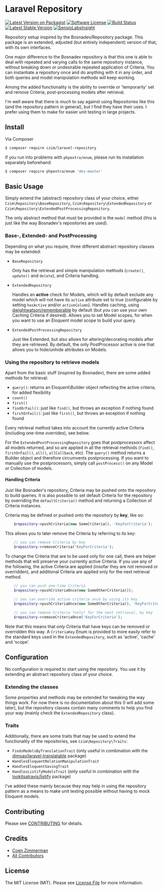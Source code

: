 # Laravel Repository

[![Latest Version on Packagist][ico-version]][link-packagist]
[![Software License][ico-license]](LICENSE.md)
[![Build Status](https://travis-ci.org/czim/laravel-repository.svg?branch=master)](https://travis-ci.org/czim/laravel-repository)
[![Latest Stable Version](http://img.shields.io/packagist/v/czim/laravel-repository.svg)](https://packagist.org/packages/czim/laravel-repository)
[![SensioLabsInsight](https://insight.sensiolabs.com/projects/029ab930-9064-4acf-8602-87f8c010f387/mini.png)](https://insight.sensiolabs.com/projects/029ab930-9064-4acf-8602-87f8c010f387)

Repository setup inspired by the Bosnadev/Repository package. This package is an extended, adjusted (but entirely independent) version of that, with its own interfaces.

One major difference to the Bosnadev repository is that this one is able to deal with repeated and varying calls to the same repository instance, without breaking down or undesirable repeated application of Criteria.
You can instantiate a repository once and do anything with it in any order, and both queries and model manipulation methods will keep working.

Among the added functionality is the ability to override or 'temporarily' set and remove Criteria, post-processing models after retrieval.

I'm well aware that there is *much* to say against using Repositories like this (and the repository pattern in general), but I find they have their uses.
I prefer using them to make for easier unit testing in large projects.


## Install

Via Composer

``` bash
$ composer require czim/laravel-repository
```

If you run into problems with `phpextra/enum`, please run its installation separately beforehand:

``` bash
$ composer require phpextra/enum 'dev-master'
```

## Basic Usage

Simply extend the (abstract) repository class of your choice, either `Czim\Repository\BaseRepository`, `Czim\Repository\ExtendedRepository` or `Czim\Repository\ExtendedPostProcessingRepository`.

The only abstract method that must be provided is the `model` method (this is just like the way Bosnadev's repositories are used). 

### Base-, Extended- and PostProcessing

Depending on what you require, three different abstract repository classes may be extended:

* `BaseRepository`

    Only has the retrieval and simple manipulation methods (`create()`, `update()` and `delete`), and Criteria handling.

* `ExtendedRepository`

    Handles an **active** check for Models, which will by default exclude any model which will not have its `active` attribute set to true (configurable by setting `hasActive` and/or `activeColumn`).
    Handles caching, using [dwightwatson/rememberable](https://github.com/dwightwatson/rememberable) by default (but you can use your own Caching Criteria if desired).
    Allows you to set Model scopes, for when you want to use an Eloquent model scope to build your query.

* `ExtendedPostProcessingRepository`

    Just like Extended, but also allows for altering/decorating models after they are retrieved. By default, the only PostProcessor active is one that allows you to hide/unhide attributes on Models.

### Using the repository to retrieve models

Apart from the basic stuff (inspired by Bosnadev), there are some added methods for retrieval:
 
* `query()`: returns an Eloquent\Builder object reflecting the active criteria, for added flexibility  
* `count()`
* `first()`
* `findOrFail()`: just like `find()`, but throws an exception if nothing found
* `firstOrFail()`: just like `first()`, but throws an exception if nothing found

Every retrieval method takes into account the currently active Criteria (including one-time overrides), see below.

For the `ExtendedPostProcessingRepository` goes that postprocessors affect all models returned, and so are applied in all the retrieval methods (`find()`, `firstOrFail()`, `all()`, `allCallback`, etc).
The `query()` method returns a Builder object and therefore circumvents postprocessing. If you want to manually use the postprocessors, simply call `postProcess()` on any Model or Collection of models.


#### Handling Criteria

Just like Bosnadev's repository, Criteria may be pushed onto the repository to build queries.
It is also possible to set default Criteria for the repository by overriding the `defaultCriteria()` method and returning a Collection of Criteria instances.

Criteria may be defined or pushed onto the repository by **key**, like so:

``` php
    $repository->pushCriteria(new SomeCriteria(), 'KeyForCriteria');
```

This allows you to later remove the Criteria by referring to its key:

``` php
    // you can remove Criteria by key
    $repository->removeCriteria('KeyForCriteria'); 
```

To change the Criteria that are to be used only for one call, there are helper methods that will preserve your currently active Criteria.
If you use any of the following, the active Criteria are applied (insofar they are not removed or overridden), and additional Criteria are applied only for the next retrieval method.

``` php
    // you can push one-time Criteria
    $repository->pushCriteriaOnce(new SomeOtherCriteria());
    
    // you can override active criteria once by using its key
    $repository->pushCriteriaOnce(new SomeOtherCriteria(), 'KeyForCriteria');

    // you can remove Criteria *only* for the next retrieval, by key
    $repository->removeCriteriaOnce('KeyForCriteria');
```

Note that this means that *only* Criteria that have keys can be removed or overridden this way.
A `CriteriaKey` Enum is provided to more easily refer to the standard keys used in the `ExtendedRepository`, such as 'active', 'cache' and 'scope'.
 

## Configuration
No configuration is required to start using the repository. You use it by extending an abstract repository class of your choice. 

### Extending the classes
Some properties and methods may be extended for tweaking the way things work.
For now there is no documentation about this (I will add some later), but the repository classes contain many comments to help you find your way (mainly check the `ExtendedRepository` class). 
 
### Traits
Additionally, there are some traits that may be used to extend the functionality of the repositories, see `Czim\Repository\Traits`:

* `FindsModelsByTranslationTrait` (only useful in combination with the [dimsav/laravel-translatable](https://github.com/dimsav/laravel-translatable) package)
* `HandlesEloquentRelationManipulationTrait`
* `HandlesEloquentSavingTrait`
* `HandlesListifyModelsTrait` (only useful in combination with the [lookitsatravis/listify](https://github.com/lookitsatravis/listify) package)

I've added these mainly because they may help in using the repository pattern as a means to make unit testing possible without having to mock Eloquent models. 


## Contributing

Please see [CONTRIBUTING](CONTRIBUTING.md) for details.


## Credits

- [Coen Zimmerman][link-author]
- [All Contributors][link-contributors]

## License

The MIT License (MIT). Please see [License File](LICENSE.md) for more information.

[ico-version]: https://img.shields.io/packagist/v/czim/laravel-repository.svg?style=flat-square
[ico-license]: https://img.shields.io/badge/license-MIT-brightgreen.svg?style=flat-square
[ico-downloads]: https://img.shields.io/packagist/dt/czim/laravel-repository.svg?style=flat-square

[link-packagist]: https://packagist.org/packages/czim/laravel-repository
[link-downloads]: https://packagist.org/packages/czim/laravel-repository
[link-author]: https://github.com/czim
[link-contributors]: ../../contributors
